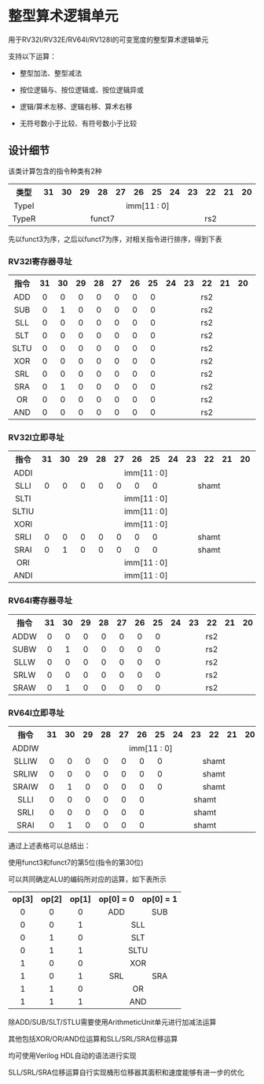 # 整型算术逻辑单元

用于RV32I/RV32E/RV64I/RV128I的可变宽度的整型算术逻辑单元

支持以下运算：

* 整型加法、整型减法

* 按位逻辑与、按位逻辑或、按位逻辑异或

* 逻辑/算术左移、逻辑右移、算术右移

* 无符号数小于比较、有符号数小于比较

## 设计细节

该类计算包含的指令种类有2种

<table style="text-align: center;">
    <tr>
        <th>类型</th>
        <th>31</th>
        <th>30</th>
        <th>29</th>
        <th>28</th>
        <th>27</th>
        <th>26</th>
        <th>25</th>
        <th>24</th>
        <th>23</th>
        <th>22</th>
        <th>21</th>
        <th>20</th>
        <th>19</th>
        <th>18</th>
        <th>17</th>
        <th>16</th>
        <th>15</th>
        <th>14</th>
        <th>13</th>
        <th>12</th>
        <th>11</th>
        <th>10</th>
        <th>09</th>
        <th>08</th>
        <th>07</th>
        <th>06</th>        
        <th>05</th>
        <th>04</th>        
        <th>03</th>
        <th>02</th>        
        <th>01</th>
        <th>00</th>
    </tr>
    <tr>
        <td align="center">TypeI</td>
        <td align="center" colspan="12">imm[11 : 0]</td>
        <td align="center" colspan="5">rs1</td>
        <td align="center" colspan="3">funct3</td>
        <td align="center" colspan="5">rd</td>
        <td align="center" colspan="7">opcode</td>
    </tr>
    <tr>
        <td align="center">TypeR</td>
        <td align="center" colspan="7">funct7</td>
        <td align="center" colspan="5">rs2</td>
        <td align="center" colspan="5">rs1</td>
        <td align="center" colspan="3">funct3</td>
        <td align="center" colspan="5">rd</td>
        <td align="center" colspan="7">opcode</td>
    </tr>
</table>

先以funct3为序，之后以funct7为序，对相关指令进行排序，得到下表

### RV32I寄存器寻址

<table style="text-align: center;">
    <tr>
        <th>指令</th>
        <th>31</th>
        <th>30</th>
        <th>29</th>
        <th>28</th>
        <th>27</th>
        <th>26</th>
        <th>25</th>
        <th>24</th>
        <th>23</th>
        <th>22</th>
        <th>21</th>
        <th>20</th>
        <th>19</th>
        <th>18</th>
        <th>17</th>
        <th>16</th>
        <th>15</th>
        <th>14</th>
        <th>13</th>
        <th>12</th>
        <th>11</th>
        <th>10</th>
        <th>09</th>
        <th>08</th>
        <th>07</th>
        <th>06</th>
        <th>05</th>
        <th>04</th>
        <th>03</th>
        <th>02</th>
        <th>01</th>
        <th>00</th>
    </tr>
    <tr>
        <td align="center">ADD</td>
        <td align="center">0</td>
        <td align="center">0</td>
        <td align="center">0</td>
        <td align="center">0</td>
        <td align="center">0</td>
        <td align="center">0</td>
        <td align="center">0</td>
        <td align="center" colspan="5">rs2</td>
        <td align="center" colspan="5">rs1</td>
        <td align="center">0</td>
        <td align="center">0</td>
        <td align="center">0</td>
        <td align="center" colspan="5">rd</td>
        <td align="center">0</td>
        <td align="center">1</td>
        <td align="center">1</td>
        <td align="center">0</td>
        <td align="center">0</td>
        <td align="center">1</td>
        <td align="center">1</td>
    </tr>
    <tr>
        <td align="center">SUB</td>
        <td align="center">0</td>
        <td align="center">1</td>
        <td align="center">0</td>
        <td align="center">0</td>
        <td align="center">0</td>
        <td align="center">0</td>
        <td align="center">0</td>
        <td align="center" colspan="5">rs2</td>
        <td align="center" colspan="5">rs1</td>
        <td align="center">0</td>
        <td align="center">0</td>
        <td align="center">0</td>
        <td align="center" colspan="5">rd</td>
        <td align="center">0</td>
        <td align="center">1</td>
        <td align="center">1</td>
        <td align="center">0</td>
        <td align="center">0</td>
        <td align="center">1</td>
        <td align="center">1</td>
    </tr>
    <tr>
        <td align="center">SLL</td>
        <td align="center">0</td>
        <td align="center">0</td>
        <td align="center">0</td>
        <td align="center">0</td>
        <td align="center">0</td>
        <td align="center">0</td>
        <td align="center">0</td>
        <td align="center" colspan="5">rs2</td>
        <td align="center" colspan="5">rs1</td>
        <td align="center">0</td>
        <td align="center">0</td>
        <td align="center">1</td>
        <td align="center" colspan="5">rd</td>
        <td align="center">0</td>
        <td align="center">1</td>
        <td align="center">1</td>
        <td align="center">0</td>
        <td align="center">0</td>
        <td align="center">1</td>
        <td align="center">1</td>
    </tr>
    <tr>
        <td align="center">SLT</td>
        <td align="center">0</td>
        <td align="center">0</td>
        <td align="center">0</td>
        <td align="center">0</td>
        <td align="center">0</td>
        <td align="center">0</td>
        <td align="center">0</td>
        <td align="center" colspan="5">rs2</td>
        <td align="center" colspan="5">rs1</td>
        <td align="center">0</td>
        <td align="center">1</td>
        <td align="center">0</td>
        <td align="center" colspan="5">rd</td>
        <td align="center">0</td>
        <td align="center">1</td>
        <td align="center">1</td>
        <td align="center">0</td>
        <td align="center">0</td>
        <td align="center">1</td>
        <td align="center">1</td>
    </tr>
    <tr>
        <td align="center">SLTU</td>
        <td align="center">0</td>
        <td align="center">0</td>
        <td align="center">0</td>
        <td align="center">0</td>
        <td align="center">0</td>
        <td align="center">0</td>
        <td align="center">0</td>
        <td align="center" colspan="5">rs2</td>
        <td align="center" colspan="5">rs1</td>
        <td align="center">0</td>
        <td align="center">1</td>
        <td align="center">1</td>
        <td align="center" colspan="5">rd</td>
        <td align="center">0</td>
        <td align="center">1</td>
        <td align="center">1</td>
        <td align="center">0</td>
        <td align="center">0</td>
        <td align="center">1</td>
        <td align="center">1</td>
    </tr>
    <tr>
        <td align="center">XOR</td>
        <td align="center">0</td>
        <td align="center">0</td>
        <td align="center">0</td>
        <td align="center">0</td>
        <td align="center">0</td>
        <td align="center">0</td>
        <td align="center">0</td>
        <td align="center" colspan="5">rs2</td>
        <td align="center" colspan="5">rs1</td>
        <td align="center">1</td>
        <td align="center">0</td>
        <td align="center">0</td>
        <td align="center" colspan="5">rd</td>
        <td align="center">0</td>
        <td align="center">1</td>
        <td align="center">1</td>
        <td align="center">0</td>
        <td align="center">0</td>
        <td align="center">1</td>
        <td align="center">1</td>
    </tr>
    <tr>
        <td align="center">SRL</td>
        <td align="center">0</td>
        <td align="center">0</td>
        <td align="center">0</td>
        <td align="center">0</td>
        <td align="center">0</td>
        <td align="center">0</td>
        <td align="center">0</td>
        <td align="center" colspan="5">rs2</td>
        <td align="center" colspan="5">rs1</td>
        <td align="center">1</td>
        <td align="center">0</td>
        <td align="center">1</td>
        <td align="center" colspan="5">rd</td>
        <td align="center">0</td>
        <td align="center">1</td>
        <td align="center">1</td>
        <td align="center">0</td>
        <td align="center">0</td>
        <td align="center">1</td>
        <td align="center">1</td>
    </tr>
    <tr>
        <td align="center">SRA</td>
        <td align="center">0</td>
        <td align="center">1</td>
        <td align="center">0</td>
        <td align="center">0</td>
        <td align="center">0</td>
        <td align="center">0</td>
        <td align="center">0</td>
        <td align="center" colspan="5">rs2</td>
        <td align="center" colspan="5">rs1</td>
        <td align="center">1</td>
        <td align="center">0</td>
        <td align="center">1</td>
        <td align="center" colspan="5">rd</td>
        <td align="center">0</td>
        <td align="center">1</td>
        <td align="center">1</td>
        <td align="center">0</td>
        <td align="center">0</td>
        <td align="center">1</td>
        <td align="center">1</td>
    </tr>
    <tr>
        <td align="center">OR</td>
        <td align="center">0</td>
        <td align="center">0</td>
        <td align="center">0</td>
        <td align="center">0</td>
        <td align="center">0</td>
        <td align="center">0</td>
        <td align="center">0</td>
        <td align="center" colspan="5">rs2</td>
        <td align="center" colspan="5">rs1</td>
        <td align="center">1</td>
        <td align="center">1</td>
        <td align="center">0</td>
        <td align="center" colspan="5">rd</td>
        <td align="center">0</td>
        <td align="center">1</td>
        <td align="center">1</td>
        <td align="center">0</td>
        <td align="center">0</td>
        <td align="center">1</td>
        <td align="center">1</td>
    </tr>
    <tr>
        <td align="center">AND</td>
        <td align="center">0</td>
        <td align="center">0</td>
        <td align="center">0</td>
        <td align="center">0</td>
        <td align="center">0</td>
        <td align="center">0</td>
        <td align="center">0</td>
        <td align="center" colspan="5">rs2</td>
        <td align="center" colspan="5">rs1</td>
        <td align="center">1</td>
        <td align="center">1</td>
        <td align="center">1</td>
        <td align="center" colspan="5">rd</td>
        <td align="center">0</td>
        <td align="center">1</td>
        <td align="center">1</td>
        <td align="center">0</td>
        <td align="center">0</td>
        <td align="center">1</td>
        <td align="center">1</td>
    </tr>
</table>

### RV32I立即寻址

<table style="text-align: center;">
    <tr>
        <th>指令</th>
        <th>31</th>
        <th>30</th>
        <th>29</th>
        <th>28</th>
        <th>27</th>
        <th>26</th>
        <th>25</th>
        <th>24</th>
        <th>23</th>
        <th>22</th>
        <th>21</th>
        <th>20</th>
        <th>19</th>
        <th>18</th>
        <th>17</th>
        <th>16</th>
        <th>15</th>
        <th>14</th>
        <th>13</th>
        <th>12</th>
        <th>11</th>
        <th>10</th>
        <th>09</th>
        <th>08</th>
        <th>07</th>
        <th>06</th>
        <th>05</th>
        <th>04</th>
        <th>03</th>
        <th>02</th>
        <th>01</th>
        <th>00</th>
    </tr>
    <tr>
        <td align="center">ADDI</td>
        <td align="center" colspan="12">imm[11 : 0]</td>
        <td align="center" colspan="5">rs1</td>
        <td align="center">0</td>
        <td align="center">0</td>
        <td align="center">0</td>
        <td align="center" colspan="5">rd</td>
        <td align="center">0</td>
        <td align="center">0</td>
        <td align="center">1</td>
        <td align="center">0</td>
        <td align="center">0</td>
        <td align="center">1</td>
        <td align="center">1</td>
    </tr>
    <tr>
        <td align="center">SLLI</td>
        <td align="center">0</td>
        <td align="center">0</td>
        <td align="center">0</td>
        <td align="center">0</td>
        <td align="center">0</td>
        <td align="center">0</td>
        <td align="center">0</td>
        <td align="center" colspan="5">shamt</td>
        <td align="center" colspan="5">rs1</td>
        <td align="center">0</td>
        <td align="center">0</td>
        <td align="center">1</td>
        <td align="center" colspan="5">rd</td>
        <td align="center">0</td>
        <td align="center">0</td>
        <td align="center">1</td>
        <td align="center">0</td>
        <td align="center">0</td>
        <td align="center">1</td>
        <td align="center">1</td>
    </tr>
    <tr>
        <td align="center">SLTI</td>
        <td align="center" colspan="12">imm[11 : 0]</td>
        <td align="center" colspan="5">rs1</td>
        <td align="center">0</td>
        <td align="center">1</td>
        <td align="center">0</td>
        <td align="center" colspan="5">rd</td>
        <td align="center">0</td>
        <td align="center">0</td>
        <td align="center">1</td>
        <td align="center">0</td>
        <td align="center">0</td>
        <td align="center">1</td>
        <td align="center">1</td>
    </tr>
    <tr>
        <td align="center">SLTIU</td>
        <td align="center" colspan="12">imm[11 : 0]</td>
        <td align="center" colspan="5">rs1</td>
        <td align="center">0</td>
        <td align="center">1</td>
        <td align="center">1</td>
        <td align="center" colspan="5">rd</td>
        <td align="center">0</td>
        <td align="center">0</td>
        <td align="center">1</td>
        <td align="center">0</td>
        <td align="center">0</td>
        <td align="center">1</td>
        <td align="center">1</td>
    </tr>
    <tr>
        <td align="center">XORI</td>
        <td align="center" colspan="12">imm[11 : 0]</td>
        <td align="center" colspan="5">rs1</td>
        <td align="center">1</td>
        <td align="center">0</td>
        <td align="center">0</td>
        <td align="center" colspan="5">rd</td>
        <td align="center">0</td>
        <td align="center">0</td>
        <td align="center">1</td>
        <td align="center">0</td>
        <td align="center">0</td>
        <td align="center">1</td>
        <td align="center">1</td>
    </tr>
    <tr>
        <td align="center">SRLI</td>
        <td align="center">0</td>
        <td align="center">0</td>
        <td align="center">0</td>
        <td align="center">0</td>
        <td align="center">0</td>
        <td align="center">0</td>
        <td align="center">0</td>
        <td align="center" colspan="5">shamt</td>
        <td align="center" colspan="5">rs1</td>
        <td align="center">1</td>
        <td align="center">0</td>
        <td align="center">1</td>
        <td align="center" colspan="5">rd</td>
        <td align="center">0</td>
        <td align="center">0</td>
        <td align="center">1</td>
        <td align="center">0</td>
        <td align="center">0</td>
        <td align="center">1</td>
        <td align="center">1</td>
    </tr>
    <tr>
        <td align="center">SRAI</td>
        <td align="center">0</td>
        <td align="center">1</td>
        <td align="center">0</td>
        <td align="center">0</td>
        <td align="center">0</td>
        <td align="center">0</td>
        <td align="center">0</td>
        <td align="center" colspan="5">shamt</td>
        <td align="center" colspan="5">rs1</td>
        <td align="center">1</td>
        <td align="center">0</td>
        <td align="center">1</td>
        <td align="center" colspan="5">rd</td>
        <td align="center">0</td>
        <td align="center">0</td>
        <td align="center">1</td>
        <td align="center">0</td>
        <td align="center">0</td>
        <td align="center">1</td>
        <td align="center">1</td>
    </tr>
    <tr>
        <td align="center">ORI</td>
        <td align="center" colspan="12">imm[11 : 0]</td>
        <td align="center" colspan="5">rs1</td>
        <td align="center">1</td>
        <td align="center">1</td>
        <td align="center">0</td>
        <td align="center" colspan="5">rd</td>
        <td align="center">0</td>
        <td align="center">0</td>
        <td align="center">1</td>
        <td align="center">0</td>
        <td align="center">0</td>
        <td align="center">1</td>
        <td align="center">1</td>
    </tr>
    <tr>
        <td align="center">ANDI</td>
        <td align="center" colspan="12">imm[11 : 0]</td>
        <td align="center" colspan="5">rs1</td>
        <td align="center">1</td>
        <td align="center">1</td>
        <td align="center">1</td>
        <td align="center" colspan="5">rd</td>
        <td align="center">0</td>
        <td align="center">0</td>
        <td align="center">1</td>
        <td align="center">0</td>
        <td align="center">0</td>
        <td align="center">1</td>
        <td align="center">1</td>
    </tr>
</table>

### RV64I寄存器寻址

<table style="text-align: center;">
    <tr>
        <th>指令</th>
        <th>31</th>
        <th>30</th>
        <th>29</th>
        <th>28</th>
        <th>27</th>
        <th>26</th>
        <th>25</th>
        <th>24</th>
        <th>23</th>
        <th>22</th>
        <th>21</th>
        <th>20</th>
        <th>19</th>
        <th>18</th>
        <th>17</th>
        <th>16</th>
        <th>15</th>
        <th>14</th>
        <th>13</th>
        <th>12</th>
        <th>11</th>
        <th>10</th>
        <th>09</th>
        <th>08</th>
        <th>07</th>
        <th>06</th>
        <th>05</th>
        <th>04</th>
        <th>03</th>
        <th>02</th>
        <th>01</th>
        <th>00</th>
    </tr>
    <tr>
        <td align="center">ADDW</td>
        <td align="center">0</td>
        <td align="center">0</td>
        <td align="center">0</td>
        <td align="center">0</td>
        <td align="center">0</td>
        <td align="center">0</td>
        <td align="center">0</td>
        <td align="center" colspan="5">rs2</td>
        <td align="center" colspan="5">rs1</td>
        <td align="center">0</td>
        <td align="center">0</td>
        <td align="center">0</td>
        <td align="center" colspan="5">rd</td>
        <td align="center">0</td>
        <td align="center">1</td>
        <td align="center">1</td>
        <td align="center">1</td>
        <td align="center">0</td>
        <td align="center">1</td>
        <td align="center">1</td>
    </tr>
    <tr>
        <td align="center">SUBW</td>
        <td align="center">0</td>
        <td align="center">1</td>
        <td align="center">0</td>
        <td align="center">0</td>
        <td align="center">0</td>
        <td align="center">0</td>
        <td align="center">0</td>
        <td align="center" colspan="5">rs2</td>
        <td align="center" colspan="5">rs1</td>
        <td align="center">0</td>
        <td align="center">0</td>
        <td align="center">0</td>
        <td align="center" colspan="5">rd</td>
        <td align="center">0</td>
        <td align="center">1</td>
        <td align="center">1</td>
        <td align="center">1</td>
        <td align="center">0</td>
        <td align="center">1</td>
        <td align="center">1</td>
    </tr>
    <tr>
        <td align="center">SLLW</td>
        <td align="center">0</td>
        <td align="center">0</td>
        <td align="center">0</td>
        <td align="center">0</td>
        <td align="center">0</td>
        <td align="center">0</td>
        <td align="center">0</td>
        <td align="center" colspan="5">rs2</td>
        <td align="center" colspan="5">rs1</td>
        <td align="center">0</td>
        <td align="center">0</td>
        <td align="center">1</td>
        <td align="center" colspan="5">rd</td>
        <td align="center">0</td>
        <td align="center">1</td>
        <td align="center">1</td>
        <td align="center">1</td>
        <td align="center">0</td>
        <td align="center">1</td>
        <td align="center">1</td>
    </tr>
    <tr>
        <td align="center">SRLW</td>
        <td align="center">0</td>
        <td align="center">0</td>
        <td align="center">0</td>
        <td align="center">0</td>
        <td align="center">0</td>
        <td align="center">0</td>
        <td align="center">0</td>
        <td align="center" colspan="5">rs2</td>
        <td align="center" colspan="5">rs1</td>
        <td align="center">1</td>
        <td align="center">0</td>
        <td align="center">1</td>
        <td align="center" colspan="5">rd</td>
        <td align="center">0</td>
        <td align="center">1</td>
        <td align="center">1</td>
        <td align="center">1</td>
        <td align="center">0</td>
        <td align="center">1</td>
        <td align="center">1</td>
    </tr>
    <tr>
        <td align="center">SRAW</td>
        <td align="center">0</td>
        <td align="center">1</td>
        <td align="center">0</td>
        <td align="center">0</td>
        <td align="center">0</td>
        <td align="center">0</td>
        <td align="center">0</td>
        <td align="center" colspan="5">rs2</td>
        <td align="center" colspan="5">rs1</td>
        <td align="center">1</td>
        <td align="center">0</td>
        <td align="center">1</td>
        <td align="center" colspan="5">rd</td>
        <td align="center">0</td>
        <td align="center">1</td>
        <td align="center">1</td>
        <td align="center">1</td>
        <td align="center">0</td>
        <td align="center">1</td>
        <td align="center">1</td>
    </tr>
</table>

### RV64I立即寻址

<table style="text-align: center;">
    <tr>
        <th>指令</th>
        <th>31</th>
        <th>30</th>
        <th>29</th>
        <th>28</th>
        <th>27</th>
        <th>26</th>
        <th>25</th>
        <th>24</th>
        <th>23</th>
        <th>22</th>
        <th>21</th>
        <th>20</th>
        <th>19</th>
        <th>18</th>
        <th>17</th>
        <th>16</th>
        <th>15</th>
        <th>14</th>
        <th>13</th>
        <th>12</th>
        <th>11</th>
        <th>10</th>
        <th>09</th>
        <th>08</th>
        <th>07</th>
        <th>06</th>
        <th>05</th>
        <th>04</th>
        <th>03</th>
        <th>02</th>
        <th>01</th>
        <th>00</th>
    </tr>
    <tr>
        <td align="center">ADDIW</td>
        <td align="center" colspan="12">imm[11 : 0]</td>
        <td align="center" colspan="5">rs1</td>
        <td align="center">0</td>
        <td align="center">0</td>
        <td align="center">0</td>
        <td align="center" colspan="5">rd</td>
        <td align="center">0</td>
        <td align="center">0</td>
        <td align="center">1</td>
        <td align="center">1</td>
        <td align="center">0</td>
        <td align="center">1</td>
        <td align="center">1</td>
    </tr>
    <tr>
        <td align="center">SLLIW</td>
        <td align="center">0</td>
        <td align="center">0</td>
        <td align="center">0</td>
        <td align="center">0</td>
        <td align="center">0</td>
        <td align="center">0</td>
        <td align="center">0</td>
        <td align="center" colspan="5">shamt</td>
        <td align="center" colspan="5">rs1</td>
        <td align="center">0</td>
        <td align="center">0</td>
        <td align="center">1</td>
        <td align="center" colspan="5">rd</td>
        <td align="center">0</td>
        <td align="center">0</td>
        <td align="center">1</td>
        <td align="center">1</td>
        <td align="center">0</td>
        <td align="center">1</td>
        <td align="center">1</td>
    </tr>
    <tr>
        <td align="center">SRLIW</td>
        <td align="center">0</td>
        <td align="center">0</td>
        <td align="center">0</td>
        <td align="center">0</td>
        <td align="center">0</td>
        <td align="center">0</td>
        <td align="center">0</td>
        <td align="center" colspan="5">shamt</td>
        <td align="center" colspan="5">rs1</td>
        <td align="center">1</td>
        <td align="center">0</td>
        <td align="center">1</td>
        <td align="center" colspan="5">rd</td>
        <td align="center">0</td>
        <td align="center">0</td>
        <td align="center">1</td>
        <td align="center">1</td>
        <td align="center">0</td>
        <td align="center">1</td>
        <td align="center">1</td>
    </tr>
    <tr>
        <td align="center">SRAIW</td>
        <td align="center">0</td>
        <td align="center">1</td>
        <td align="center">0</td>
        <td align="center">0</td>
        <td align="center">0</td>
        <td align="center">0</td>
        <td align="center">0</td>
        <td align="center" colspan="5">shamt</td>
        <td align="center" colspan="5">rs1</td>
        <td align="center">1</td>
        <td align="center">0</td>
        <td align="center">1</td>
        <td align="center" colspan="5">rd</td>
        <td align="center">0</td>
        <td align="center">0</td>
        <td align="center">1</td>
        <td align="center">1</td>
        <td align="center">0</td>
        <td align="center">1</td>
        <td align="center">1</td>
    </tr>
    <tr>
        <td align="center">SLLI</td>
        <td align="center">0</td>
        <td align="center">0</td>
        <td align="center">0</td>
        <td align="center">0</td>
        <td align="center">0</td>
        <td align="center">0</td>
        <td align="center" colspan="6">shamt</td>
        <td align="center" colspan="5">rs1</td>
        <td align="center">0</td>
        <td align="center">0</td>
        <td align="center">1</td>
        <td align="center" colspan="5">rd</td>
        <td align="center">0</td>
        <td align="center">0</td>
        <td align="center">1</td>
        <td align="center">0</td>
        <td align="center">0</td>
        <td align="center">1</td>
        <td align="center">1</td>
    </tr>
    <tr>
        <td align="center">SRLI</td>
        <td align="center">0</td>
        <td align="center">0</td>
        <td align="center">0</td>
        <td align="center">0</td>
        <td align="center">0</td>
        <td align="center">0</td>
        <td align="center" colspan="6">shamt</td>
        <td align="center" colspan="5">rs1</td>
        <td align="center">1</td>
        <td align="center">0</td>
        <td align="center">1</td>
        <td align="center" colspan="5">rd</td>
        <td align="center">0</td>
        <td align="center">0</td>
        <td align="center">1</td>
        <td align="center">0</td>
        <td align="center">0</td>
        <td align="center">1</td>
        <td align="center">1</td>
    </tr>
    <tr>
        <td align="center">SRAI</td>
        <td align="center">0</td>
        <td align="center">1</td>
        <td align="center">0</td>
        <td align="center">0</td>
        <td align="center">0</td>
        <td align="center">0</td>
        <td align="center" colspan="6">shamt</td>
        <td align="center" colspan="5">rs1</td>
        <td align="center">1</td>
        <td align="center">0</td>
        <td align="center">1</td>
        <td align="center" colspan="5">rd</td>
        <td align="center">0</td>
        <td align="center">0</td>
        <td align="center">1</td>
        <td align="center">0</td>
        <td align="center">0</td>
        <td align="center">1</td>
        <td align="center">1</td>
    </tr>
</table>

通过上述表格可以总结出：

使用funct3和funct7的第5位(指令的第30位)

可以共同确定ALU的编码所对应的运算，如下表所示

<table style="text-align: center;">
    <tr>
        <th>op[3]</th>
        <th>op[2]</th>
        <th>op[1]</th>
        <th>op[0] = 0</th>
        <th>op[0] = 1</th>
    </tr>
    <tr>
        <td align="center">0</td>
        <td align="center">0</td>
        <td align="center">0</td>
        <td align="center">ADD</td>
        <td align="center">SUB</td>
    </tr>
    <tr>
        <td align="center">0</td>
        <td align="center">0</td>
        <td align="center">1</td>
        <td align="center" colspan="2">SLL</td>
    </tr>
    <tr>
        <td align="center">0</td>
        <td align="center">1</td>
        <td align="center">0</td>
        <td align="center" colspan="2">SLT</td>
    </tr>
    <tr>
        <td align="center">0</td>
        <td align="center">1</td>
        <td align="center">1</td>
        <td align="center" colspan="2">SLTU</td>
    </tr>
    <tr>
        <td align="center">1</td>
        <td align="center">0</td>
        <td align="center">0</td>        
        <td align="center" colspan="2">XOR</td>
    </tr>
    <tr>
        <td align="center">1</td>
        <td align="center">0</td>
        <td align="center">1</td>
        <td align="center">SRL</td>
        <td align="center">SRA</td>
    </tr>
    <tr>
        <td align="center">1</td>
        <td align="center">1</td>
        <td align="center">0</td>
        <td align="center" colspan="2">OR</td>
    </tr>
    <tr>
        <td align="center">1</td>
        <td align="center">1</td>
        <td align="center">1</td>
        <td align="center" colspan="2">AND</td>
    </tr>
</table>

除ADD/SUB/SLT/STLU需要使用ArithmeticUnit单元进行加减法运算

其他包括XOR/OR/AND位运算和SLL/SRL/SRA位移运算

均可使用Verilog HDL自动的语法进行实现

SLL/SRL/SRA位移运算自行实现桶形位移器其面积和速度能够有进一步的优化